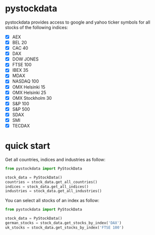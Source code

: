 # pystockdata

pystockdata provides access to google and yahoo ticker symbols for all stocks of the following indices:
 -[x] AEX
- [x] BEL 20
- [x] CAC 40
- [x] DAX
- [x] DOW JONES
- [x] FTSE 100
- [x] IBEX 35
- [x] MDAX
- [x] NASDAQ 100
- [x] OMX Helsinki 15
- [x] OMX Helsinki 25
- [x] OMX Stockholm 30
- [x] S&P 100
- [x] S&P 500
- [x] SDAX
- [x] SMI
- [x] TECDAX

# quick start

Get all countries, indices and industries as follow:
```python
from pystockdata import PyStockData

stock_data = PyStockData()
countries = stock_data.get_all_countries()
indices = stock_data.get_all_indices()
industries = stock_data.get_all_industries()
```

You can select all stocks of an index as follow:
```python
from pystockdata import PyStockData

stock_data = PyStockData()
german_stocks = stock_data.get_stocks_by_index('DAX')
uk_stocks = stock_data.get_stocks_by_index('FTSE 100')

```